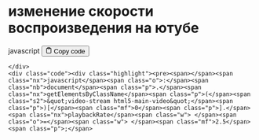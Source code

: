 <h1>изменение скорости воспроизведения на ютубе</h1>
<div class="code-element">
    <div class="lang-line">
        <text>javascript</text>
        <button class="copy-button"
        onclick="copyCode(this)">
    <svg stroke="currentColor"
         fill="none"
         stroke-width="2"
         viewBox="0 0 24 24"
         stroke-linecap="round"
         stroke-linejoin="round"
         class="h-4 w-4"
         height="1em"
         width="1em"
         xmlns="http://www.w3.org/2000/svg">
        <path d="M16 4h2a2 2 0 0 1 2 2v14a2 2 0 0 1-2 2H6a2 2 0 0 1-2-2V6a2 2 0 0 1 2-2h2"></path>
        <rect x="8" y="2" width="8" height="4" rx="1" ry="1"></rect>
    </svg>
    <text>Copy code</text>
</button>

    </div>
    <div class="code"><div class="highlight"><pre><span></span><span class="nx">javascript</span><span class="o">:</span><span class="nb">document</span><span class="p">.</span><span class="nx">getElementsByClassName</span><span class="p">(</span><span class="s2">&quot;video-stream html5-main-video&quot;</span><span class="p">)[</span><span class="mf">0</span><span class="p">].</span><span class="nx">playbackRate</span><span class="w"> </span><span class="o">=</span><span class="w"> </span><span class="mf">2.5</span><span class="p">;</span>
</pre></div></div>
</div>